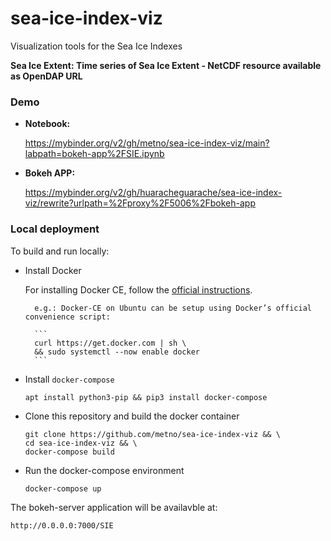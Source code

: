 # sea-ice-index-viz
Visualization tools for the Sea Ice Indexes


**Sea Ice Extent:  Time series of Sea Ice Extent - NetCDF resource available as OpenDAP URL**

### Demo

* **Notebook:**
    
   https://mybinder.org/v2/gh/metno/sea-ice-index-viz/main?labpath=bokeh-app%2FSIE.ipynb


* **Bokeh APP:**

   https://mybinder.org/v2/gh/huaracheguarache/sea-ice-index-viz/rewrite?urlpath=%2Fproxy%2F5006%2Fbokeh-app


### Local deployment

To build and run locally:

* Install Docker

    For installing Docker CE, follow the [official instructions](https://docs.docker.com/engine/install/).
    
        e.g.: Docker-CE on Ubuntu can be setup using Docker’s official convenience script:

        ```
        curl https://get.docker.com | sh \
        && sudo systemctl --now enable docker
        ```


* Install `docker-compose`

    ```
    apt install python3-pip && pip3 install docker-compose
    ``` 

* Clone this repository and build the docker container
    
    ```
    git clone https://github.com/metno/sea-ice-index-viz && \
    cd sea-ice-index-viz && \
    docker-compose build
    ```

* Run the docker-compose environment
    
    ```
    docker-compose up
    ```

The bokeh-server application will be availavble at:

```http://0.0.0.0:7000/SIE```
